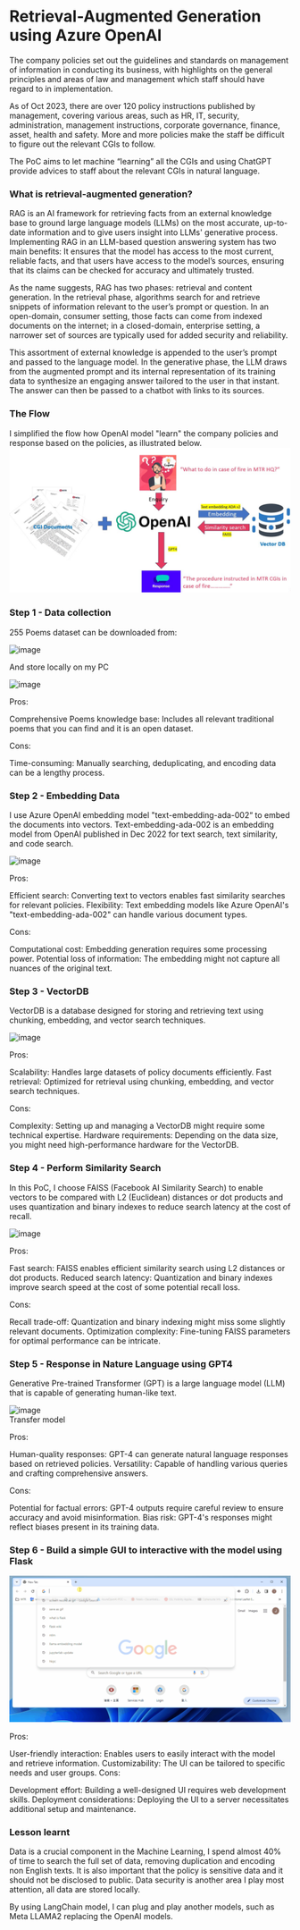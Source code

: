# Retrieval-Augmented Generation using Azure OpenAI

The company policies set out the guidelines and standards on management of information in conducting its business, with highlights on the general principles and areas of law and management which staff should have regard to in implementation.

As of Oct 2023, there are over 120 policy instructions published by management, covering various areas, such as HR, IT, security, administration, management instructions, corporate governance, finance, asset, health and safety.  More and more policies make the staff  be difficult to figure out the relevant CGIs to follow.

The PoC aims to let machine “learning” all the CGIs and using ChatGPT provide advices to staff about the relevant CGIs in natural language.

### What is retrieval-augmented generation?
RAG is an AI framework for retrieving facts from an external knowledge base to ground large language models (LLMs) on the most accurate, up-to-date information and to give users insight into LLMs' generative process.  Implementing RAG in an LLM-based question answering system has two main benefits: It ensures that the model has access to the most current, reliable facts, and that users have access to the model’s sources, ensuring that its claims can be checked for accuracy and ultimately trusted.

As the name suggests, RAG has two phases: retrieval and content generation. In the retrieval phase, algorithms search for and retrieve snippets of information relevant to the user’s prompt or question. In an open-domain, consumer setting, those facts can come from indexed documents on the internet; in a closed-domain, enterprise setting, a narrower set of sources are typically used for added security and reliability.

This assortment of external knowledge is appended to the user’s prompt and passed to the language model. In the generative phase, the LLM draws from the augmented prompt and its internal representation of its training data to synthesize an engaging answer tailored to the user in that instant. The answer can then be passed to a chatbot with links to its sources.

### The Flow
I simplified the flow how OpenAI model "learn" the company policies and response based on the policies, as illustrated below.
![image](https://github.com/justinlaw360/RAG/blob/main/rag.jpg)

### Step 1 - Data collection
255 Poems dataset can be downloaded from:

![image](https://www.kaggle.com/datasets/abdelrahmanekhaldi/english-poem-dataset)

And store locally on my PC

![image](https://www.kaggle.com/datasets/abdelrahmanekhaldi/english-poem-dataset)

Pros:

Comprehensive Poems knowledge base: Includes all relevant traditional poems that you can find and it is an open dataset.


Cons:

Time-consuming: Manually searching, deduplicating, and encoding data can be a lengthy process.

### Step 2 - Embedding Data
I use Azure OpenAI embedding model "text-embedding-ada-002“ to embed the documents into vectors. Text-embedding-ada-002 is an embedding model from OpenAI published in Dec 2022 for text search, text similarity, and code search. 

![image](https://github.com/justinlaw360/RAG/assets/4946026/7220b306-aa0c-481b-9961-fccf88984ab1)

Pros:

Efficient search: Converting text to vectors enables fast similarity searches for relevant policies.
Flexibility: Text embedding models like Azure OpenAI's "text-embedding-ada-002" can handle various document types.

Cons:

Computational cost: Embedding generation requires some processing power.
Potential loss of information: The embedding might not capture all nuances of the original text.


### Step 3 - VectorDB
VectorDB is a database designed for storing and retrieving text using chunking, embedding, and vector search techniques. 

![image](https://github.com/justinlaw360/RAG/assets/4946026/96edf610-f2ba-47f7-a940-284570f84d9c)

Pros:

Scalability: Handles large datasets of policy documents efficiently.
Fast retrieval: Optimized for retrieval using chunking, embedding, and vector search techniques.

Cons:

Complexity: Setting up and managing a VectorDB might require some technical expertise.
Hardware requirements: Depending on the data size, you might need high-performance hardware for the VectorDB.

### Step 4 - Perform Similarity Search
In this PoC, I choose FAISS (Facebook AI Similarity Search) to enable vectors to be compared with L2 (Euclidean) distances or dot products and uses quantization and binary indexes to reduce search latency at the cost of recall.

![image](https://github.com/justinlaw360/RAG/assets/4946026/c70144b1-3d03-4503-a64a-d6eb486e5c96)

Pros:

Fast search: FAISS enables efficient similarity search using L2 distances or dot products.
Reduced search latency: Quantization and binary indexes improve search speed at the cost of some potential recall loss.

Cons:

Recall trade-off: Quantization and binary indexing might miss some slightly relevant documents.
Optimization complexity: Fine-tuning FAISS parameters for optimal performance can be intricate.

### Step 5 - Response in Nature Language using GPT4
Generative Pre-trained Transformer (GPT) is a large language model (LLM) that is capable of generating human-like text.

![image](https://github.com/justinlaw360/RAG/assets/4946026/9cf31c9e-4819-4dd0-b438-b8fcb6eaac97)
<br>Transfer model

Pros:

Human-quality responses: GPT-4 can generate natural language responses based on retrieved policies.
Versatility: Capable of handling various queries and crafting comprehensive answers.

Cons:

Potential for factual errors: GPT-4 outputs require careful review to ensure accuracy and avoid misinformation.
Bias risk: GPT-4's responses might reflect biases present in its training data.

### Step 6 - Build a simple GUI to interactive with the model using Flask
![image](https://github.com/justinlaw360/RAG/blob/main/Animation.gif)

Pros:

User-friendly interaction: Enables users to easily interact with the model and retrieve information.
Customizability: The UI can be tailored to specific needs and user groups.
Cons:

Development effort: Building a well-designed UI requires web development skills.
Deployment considerations: Deploying the UI to a server necessitates additional setup and maintenance.

### Lesson learnt
Data is a crucial component in the Machine Learning, I spend almost 40% of time to search the full set of data, removing duplication and encoding non English texts.  It is also important that the policy is sensitive data and it should not be disclosed to public.  Data security is another area I play most attention, all data are stored locally.

By using LangChain model, I can plug and play another models, such as Meta LLAMA2 replacing the OpenAI models.





